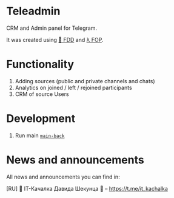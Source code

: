 # Teleadmin

CRM and Admin panel for Telegram.

It was created using [🛌 FDD](https://github.com/Dionid/fdd-ts) and [λ FOP](https://github.com/Dionid/functional-oriented-programming-ts).

# Functionality

1. Adding sources (public and private channels and chats)
1. Analytics on joined / left / rejoined participants
1. CRM of source Users

# Development

1. Run main [`main-back`](/main-back)

# News and announcements

All news and announcements you can find in:

[RU] 🦾 IT-Качалка Давида Шекунца 💪 – https://t.me/it_kachalka
